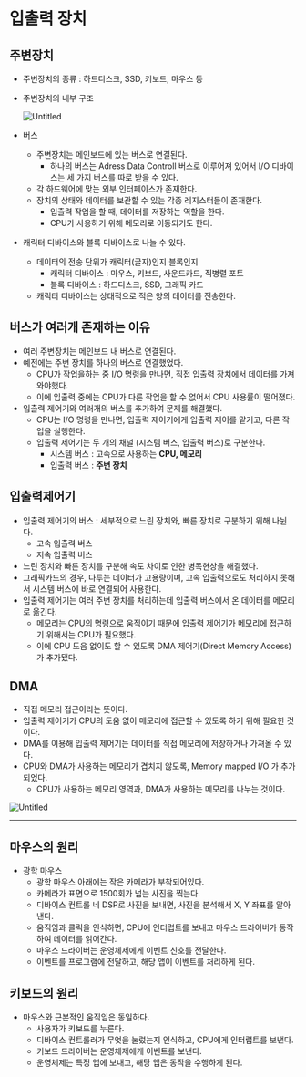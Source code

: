 # 입출력 장치

## 주변장치

* 주변장치의 종류 : 하드디스크, SSD, 키보드, 마우스 등
*   주변장치의 내부 구조

    ![Untitled](https://s3-us-west-2.amazonaws.com/secure.notion-static.com/0736237d-4ced-4659-aebb-3b6a3456d654/Untitled.png)
* 버스
  * 주변장치는 메인보드에 있는 버스로 연결된다.
    * 하나의 버스는 Adress Data Controll 버스로 이루어져 있어서 I/O 디바이스는 세 가지 버스를 따로 받을 수 있다.
  * 각 하드웨어에 맞는 외부 인터페이스가 존재한다.
  * 장치의 상태와 데이터를 보관할 수 있는 각종 레지스터들이 존재한다.
    * 입출력 작업을 할 때, 데이터를 저장하는 역할을 한다.
    * CPU가 사용하기 위해 메모리로 이동되기도 한다.
* 캐릭터 디바이스와 블록 디바이스로 나눌 수 있다.
  * 데이터의 전송 단위가 캐릭터(글자)인지 블록인지
    * 캐릭터 디바이스 : 마우스, 키보드, 사운드카드, 직병렬 포트
    * 블록 디바이스 : 하드디스크, SSD, 그래픽 카드
  * 캐릭터 디바이스는 상대적으로 적은 양의 데이터를 전송한다.

## 버스가 여러개 존재하는 이유

* 여러 주변장치는 메인보드 내 버스로 연결된다.
* 예전에는 주변 장치를 하나의 버스로 연결했었다.
  * CPU가 작업을하는 중 I/O 명령을 만나면, 직접 입출력 장치에서 데이터를 가져와야했다.
  * 이에 입출력 중에는 CPU가 다른 작업을 할 수 없어서 CPU 사용률이 떨어졌다.
* 입출력 제어기와 여러개의 버스를 추가하여 문제를 해결했다.
  * CPU는 I/O 명령을 만나면, 입출력 제어기에게 입출력 제어를 맡기고, 다른 작업을 실행한다.
  * 입출력 제어기는 두 개의 채널 (시스템 버스, 입출력 버스)로 구분한다.
    * 시스템 버스 : 고속으로 사용하는 **CPU, 메모리**
    * 입출력 버스 : **주변 장치**

## 입출력제어기

* 입출력 제어기의 버스 : 세부적으로 느린 장치와, 빠른 장치로 구분하기 위해 나뉜다.
  * 고속 입출력 버스
  * 저속 입출력 버스
* 느린 장치와 빠른 장치를 구분해 속도 차이로 인한 병목현상을 해결했다.
* 그래픽카드의 경우, 다루는 데이터가 고용량이며, 고속 입출력으로도 처리하지 못해서 시스템 버스에 바로 연결되어 사용한다.
* 입출력 제어기는 여러 주변 장치를 처리하는데 입출력 버스에서 온 데이터를 메모리로 옮긴다.
  * 메모리는 CPU의 명령으로 움직이기 때문에 입출력 제어기가 메모리에 접근하기 위해서는 CPU가 필요했다.
  * 이에 CPU 도움 없이도 할 수 있도록 DMA 제어기(Direct Memory Access)가 추가됐다.

## DMA

* 직접 메모리 접근이라는 뜻이다.
* 입출력 제어기가 CPU의 도움 없이 메모리에 접근할 수 있도록 하기 위해 필요한 것이다.
* DMA를 이용해 입출력 제어기는 데이터를 직접 메모리에 저장하거나 가져올 수 있다.
* CPU와 DMA가 사용하는 메모리가 겹치지 않도록, Memory mapped I/O 가 추가되었다.
  * CPU가 사용하는 메모리 영역과, DMA가 사용하는 메모리를 나누는 것이다.

![Untitled](https://s3-us-west-2.amazonaws.com/secure.notion-static.com/c03300e2-690d-42ba-b691-1083e9414104/Untitled.png)

***

## 마우스의 원리

* 광학 마우스
  * 광학 마우스 아래에는 작은 카메라가 부착되어있다.
  * 카메라가 표면으로 1500회가 넘는 사진을 찍는다.
  * 디바이스 컨트롤 네 DSP로 사진을 보내면, 사진을 분석해서 X, Y 좌표를 알아낸다.
  * 움직임과 클릭을 인식하면, CPU에 인터럽트를 보내고 마우스 드라이버가 동작하여 데이터를 읽어간다.
  * 마우스 드라이버는 운영체제에게 이벤트 신호를 전달한다.
  * 이벤트를 프로그램에 전달하고, 해당 앱이 이벤트를 처리하게 된다.

## 키보드의 원리

* 마우스와 근본적인 움직임은 동일하다.
  * 사용자가 키보드를 누른다.
  * 디바이스 컨트롤러가 무엇을 눌렀는지 인식하고, CPU에게 인터럽트를 보낸다.
  * 키보드 드라이버는 운영체제에게 이벤트를 보낸다.
  * 운영체제는 특정 앱에 보내고, 해당 앱은 동작을 수행하게 된다.

